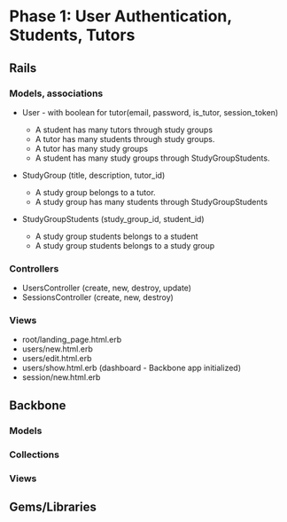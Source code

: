 # Phase 1: User Authentication, Students, Tutors

## Rails
### Models, associations
* User - with boolean for tutor(email, password, is_tutor, session_token)
  * A student has many tutors through study groups
  * A tutor has many students through study groups.
  * A tutor has many study groups
  * A student has many study groups through StudyGroupStudents.
  
* StudyGroup (title, description, tutor_id)
  * A study group belongs to a tutor.
  * A study group has many students through StudyGroupStudents


* StudyGroupStudents (study_group_id, student_id)
  * A study group students belongs to a student
  * A study group students belongs to a study group
  


### Controllers
* UsersController (create, new, destroy, update)
* SessionsController (create, new, destroy)


### Views
* root/landing_page.html.erb
* users/new.html.erb
* users/edit.html.erb
* users/show.html.erb (dashboard - Backbone app initialized)
* session/new.html.erb

## Backbone
### Models


### Collections



### Views


## Gems/Libraries
